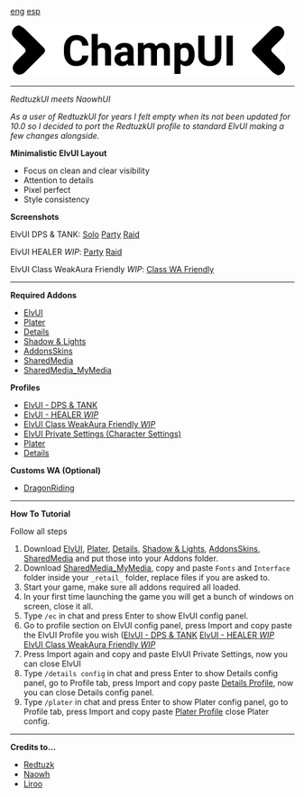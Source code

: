 [eng](./readme.me) [esp](./readme_esp.me)

![logo](screens/logo_alt.png?raw=true "logo")

---
*RedtuzkUI meets NaowhUI*

*As a user of RedtuzkUI for years I felt empty when its not been updated for 10.0 so I decided to port the RedtuzkUI profile to standard ElvUI making a few changes alongside.*

**Minimalistic ElvUI Layout** 

- Focus on clean and clear visibility
- Attention to details
- Pixel perfect
- Style consistency

**Screenshots**

ElvUI DPS & TANK: [Solo](screens/ChampUI_Solo.jpg?raw=true) [Party](screens/ChampUI_Party.jpg?raw=true) [Raid](screens/ChampUI_Raid.jpg?raw=true)

ElvUI HEALER *WIP*: [Party](screens/ChampUI_Party.jpg?raw=true) [Raid](screens/ChampUI_Raid.jpg?raw=true) 

ElvUI Class WeakAura Friendly *WIP*: [Class WA Friendly](screens/ChampUI_ClassWA.jpg?raw=true)

---
**Required Addons**

- [ElvUI](https://www.tukui.org/download.php?ui=elvui)
- [Plater](https://www.curseforge.com/wow/addons/plater-nameplates)
- [Details](https://www.curseforge.com/wow/addons/details)
- [Shadow & Lights](https://www.curseforge.com/wow/addons/elvui-shadow-light)
- [AddonsSkins](https://www.curseforge.com/wow/addons/addonskins)
- [SharedMedia](https://www.curseforge.com/wow/addons/sharedmedia)
- [SharedMedia_MyMedia](https://downgit.github.io/#/home?url=https://github.com/HectorMarcos/ChampUI/tree/master/_retail_)

**Profiles**

- [ElvUI - DPS & TANK](https://github.com/HectorMarcos/ChampUI/blob/master/profiles/elvui_dps_tank.txt?raw=true)
- [ElvUI - HEALER *WIP*](https://github.com/HectorMarcos/ChampUI/blob/master/profiles/elvui_healer.txt?raw=true)
- [ElvUI Class WeakAura Friendly *WIP*](https://github.com/HectorMarcos/ChampUI/blob/master/profiles/elvui_middle_wa.txt?raw=true)
- [ElvUI Private Settings (Character Settings)](https://github.com/HectorMarcos/ChampUI/blob/master/profiles/elvui_private.txt?raw=true)
- [Plater](https://github.com/HectorMarcos/ChampUI/blob/master/profiles/plater.txt?raw=true)
- [Details](https://github.com/HectorMarcos/ChampUI/blob/master/profiles/details.txt?raw=true)
 
**Customs WA (Optional)**
 
- [DragonRiding](https://github.com/HectorMarcos/ChampUI/blob/master/wa/dragonriding.txt?raw=true)
  
---
**How To Tutorial**

Follow all steps
1. Download [ElvUI](https://www.tukui.org/download.php?ui=elvui), [Plater](https://www.curseforge.com/wow/addons/plater-nameplates), [Details](https://www.curseforge.com/wow/addons/details), [Shadow & Lights](https://www.curseforge.com/wow/addons/elvui-shadow-light), [AddonsSkins](https://www.curseforge.com/wow/addons/addonskins), [SharedMedia](https://www.curseforge.com/wow/addons/sharedmedia) and put those into your Addons folder.
2. Download [SharedMedia_MyMedia](https://downgit.github.io/#/home?url=https://github.com/HectorMarcos/ChampUI/tree/master/_retail_), copy and paste `Fonts` and `Interface` folder inside your `_retail_` folder, replace files if you are asked to.
3. Start your game, make sure all addons required all loaded.
4. In your first time launching the game you will get a bunch of windows on screen, close it all.
5. Type `/ec` in chat and press Enter to show ElvUI config panel.
6. Go to profile section on ElvUI config panel, press Import and copy paste the ElvUI Profile you wish ([ElvUI - DPS & TANK](https://github.com/HectorMarcos/ChampUI/blob/master/profiles/elvui_dps_tank.txt?raw=true) [ElvUI - HEALER *WIP*](https://github.com/HectorMarcos/ChampUI/blob/master/profiles/elvui_healer.txt?raw=true) [ElvUI Class WeakAura Friendly *WIP*](https://github.com/HectorMarcos/ChampUI/blob/master/profiles/elvui_middle_wa.txt?raw=true)
7. Press Import again and copy and paste ElvUI Private Settings, now you can close ElvUI 
8. Type `/details config` in chat and press Enter to show Details config panel, go to Profile tab, press Import and copy paste [Details Profile](https://github.com/HectorMarcos/ChampUI/blob/master/profiles/details.txt?raw=true), now you can close Details config panel.
9. Type `/plater` in chat and press Enter to show Plater config panel, go to Profile tab, press Import and copy paste [Plater Profile](https://github.com/HectorMarcos/ChampUI/blob/master/profiles/plater.txt?raw=true) close Plater config.

---
**Credits to...**
- [Redtuzk](https://twitter.com/redtuzk)
- [Naowh](https://twitter.com/Naowhxd)
- [Liroo](https://wago.io/nFopWlIoQ)
